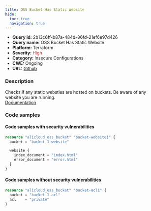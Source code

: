 ```yaml
---
title: OSS Bucket Has Static Website
hide:
  toc: true
  navigation: true
---
```


<style>
  .highlight .hll {
    background-color: #ff171742;
  }
  .md-content {
    max-width: 1100px;
    margin: 0 auto;
  }
</style>

-   **Query id:** 2b13c6ff-b87a-484d-86fd-21ef6e97d426
-   **Query name:** OSS Bucket Has Static Website
-   **Platform:** Terraform
-   **Severity:** <span style="color:#bb2124">High</span>
-   **Category:** Insecure Configurations
-   **CWE:** Ongoing
-   **URL:** [Github](https://github.com/Checkmarx/kics/tree/master/assets/queries/terraform/alicloud/oss_bucket_has_static_website)

### Description
Checks if any static websties are hosted on buckets. Be aware of any website you are running.<br>
[Documentation](https://registry.terraform.io/providers/aliyun/alicloud/latest/docs/resources/oss_bucket#website)

### Code samples
#### Code samples with security vulnerabilities
```tf title="Positive test num. 1 - tf file" hl_lines="4"
resource "alicloud_oss_bucket" "bucket-website1" {
  bucket = "bucket-1-website"

  website {
    index_document = "index.html"
    error_document = "error.html"
  }
}

```


#### Code samples without security vulnerabilities
```tf title="Negative test num. 1 - tf file"
resource "alicloud_oss_bucket" "bucket-acl1" {
  bucket = "bucket-1-acl"
  acl    = "private"
}

```
